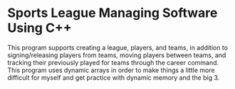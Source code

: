 # Sports League Managing Software Using C++

This program supports creating a league, players, and teams, in addition 
to signing/releasing players from teams, moving players between teams, and 
tracking their previously played for teams through the career command. This 
program uses dynamic arrays in order to make things a little more difficult 
for myself and get practice with dynamic memory and the big 3.
